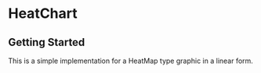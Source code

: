 # HeatChart

## Getting Started

This is a simple implementation for a HeatMap type graphic in a linear form.


